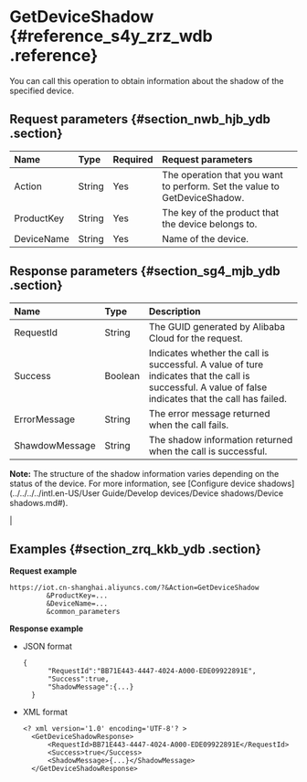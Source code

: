 # GetDeviceShadow {#reference_s4y_zrz_wdb .reference}

You can call this operation to obtain information about the shadow of the specified device.

## Request parameters {#section_nwb_hjb_ydb .section}

|Name|Type|Required|Request parameters|
|:---|:---|:-------|:-----------------|
|Action|String|Yes|The operation that you want to perform. Set the value to GetDeviceShadow.|
|ProductKey|String|Yes|The key of the product that the device belongs to.|
|DeviceName|String|Yes|Name of the device.|

## Response parameters {#section_sg4_mjb_ydb .section}

|Name|Type|Description|
|:---|:---|:----------|
|RequestId|String|The GUID generated by Alibaba Cloud for the request.|
|Success|Boolean|Indicates whether the call is successful. A value of ture indicates that the call is successful. A value of false indicates that the call has failed. |
|ErrorMessage|String|The error message returned when the call fails.|
|ShawdowMessage|String| The shadow information returned when the call is successful.

 **Note:** The structure of the shadow information varies depending on the status of the device. For more information, see [Configure device shadows](../../../../intl.en-US/User Guide/Develop devices/Device shadows/Device shadows.md#).

 |

## Examples {#section_zrq_kkb_ydb .section}

**Request example**

```
https://iot.cn-shanghai.aliyuncs.com/?&Action=GetDeviceShadow
         &ProductKey=...
         &DeviceName=...
         &common_parameters
```

**Response example**

-   JSON format

    ```
    {
          "RequestId":"BB71E443-4447-4024-A000-EDE09922891E",
          "Success":true,
          "ShadowMessage":{...}
      }
    ```

-   XML format

    ```
    <? xml version='1.0' encoding='UTF-8'? >
      <GetDeviceShadowResponse>
          <RequestId>BB71E443-4447-4024-A000-EDE09922891E</RequestId>
          <Success>true</Success>
          <ShadowMessage>{...}</ShadowMessage>
      </GetDeviceShadowResponse>
    ```


